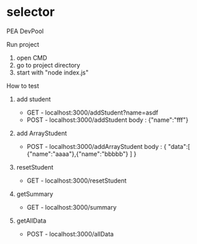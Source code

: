 # selector
PEA DevPool

Run project
1. open CMD
2. go to project directory
3. start with "node index.js"

How to test

1. add student
	- GET - localhost:3000/addStudent?name=asdf
	- POST - localhost:3000/addStudent
body : {"name":"fff"}

2. add ArrayStudent
	- POST - localhost:3000/addArrayStudent
body : {
"data":[
{"name":"aaaa"},{"name":"bbbbb"}
]
}

3. resetStudent
	- GET - localhost:3000/resetStudent

4. getSummary
	- GET - localhost:3000/summary

5. getAllData
	- POST - localhost:3000/allData